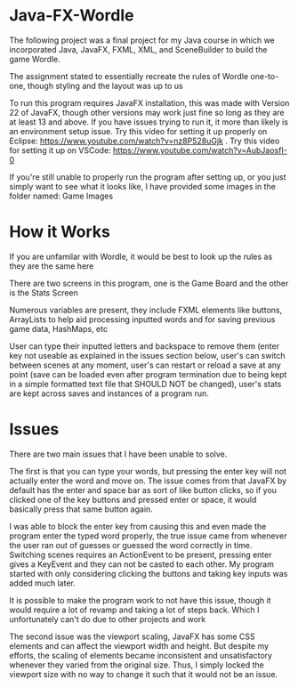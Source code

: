 # Java-FX-Wordle
The following project was a final project for my Java course in which we incorporated Java, JavaFX, FXML, XML, and SceneBuilder to build the game Wordle.

The assignment stated to essentially recreate the rules of Wordle one-to-one, though styling and the layout was up to us

To run this program requires JavaFX installation, this was made with Version 22 of JavaFX, though other versions may work just fine so long as they are at least 13 and above. If you have issues trying to run it, it more than likely is an environment setup issue. Try this video for setting it up properly on Eclipse: https://www.youtube.com/watch?v=nz8P528uGjk . Try this video for setting it up on VSCode: https://www.youtube.com/watch?v=AubJaosfI-0

If you're still unable to properly run the program after setting up, or you just simply want to see what it looks like, I have provided some images in the folder named: Game Images

# How it Works
If you are unfamilar with Wordle, it would be best to look up the rules as they are the same here

There are two screens in this program, one is the Game Board and the other is the Stats Screen

Numerous variables are present, they include FXML elements like buttons, ArrayLists to help aid processing inputted words and for saving previous game data, HashMaps, etc

User can type their inputted letters and backspace to remove them (enter key not useable as explained in the issues section below, user's can switch between scenes at any moment, user's can restart or reload a save at any point (save can be loaded even after program termination due to being kept in a simple formatted text file that SHOULD NOT be changed), user's stats are kept across saves and instances of a program run.

# Issues

There are two main issues that I have been unable to solve.

The first is that you can type your words, but pressing the enter key will not actually enter the word and move on. The issue comes from that JavaFX by default has the enter and space bar as sort of like button clicks, so if you clicked one of the key buttons and pressed enter or space, it would basically press that same button again. 

I was able to block the enter key from causing this and even made the program enter the typed word properly, the true issue came from whenever the user ran out of guesses or guessed the word correctly in time. Switching scenes requires an ActionEvent to be present, pressing enter gives a KeyEvent and they can not be casted to each other. My program started with only considering clicking the buttons and taking key inputs was added much later.

It is possible to make the program work to not have this issue, though it would require a lot of revamp and taking a lot of steps back. Which I unfortunately can't do due to other projects and work

The second issue was the viewport scaling, JavaFX has some CSS elements and can affect the viewport width and height. But despite my efforts, the scaling of elements became inconsistent and unsatisfactory whenever they varied from the original size. Thus, I simply locked the viewport size with no way to change it such that it would not be an issue.
